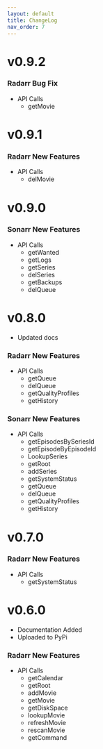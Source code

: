 ```yaml
---
layout: default
title: ChangeLog
nav_order: 7
---
```


# v0.9.2
### Radarr Bug Fix
- API Calls
  - getMovie


# v0.9.1
### Radarr New Features
- API Calls
  - delMovie


# v0.9.0
### Sonarr New Features
- API Calls
  - getWanted
  - getLogs
  - getSeries
  - delSeries
  - getBackups
  - delQueue


# v0.8.0
- Updated docs
### Radarr New Features
- API Calls
  - getQueue
  - delQueue
  - getQualityProfiles
  - getHistory
### Sonarr New Features
- API Calls
  - getEpisodesBySeriesId
  - getEpisodeByEpisodeId
  - LookupSeries
  - getRoot
  - addSeries
  - getSystemStatus
  - getQueue
  - delQueue
  - getQualityProfiles
  - getHistory


# v0.7.0
### Radarr New Features
- API Calls
  - getSystemStatus


# v0.6.0
- Documentation Added
- Uploaded to PyPi
### Radarr New Features
- API Calls
  - getCalendar
  - getRoot
  - addMovie
  - getMovie
  - getDiskSpace
  - lookupMovie
  - refreshMovie
  - rescanMovie
  - getCommand

